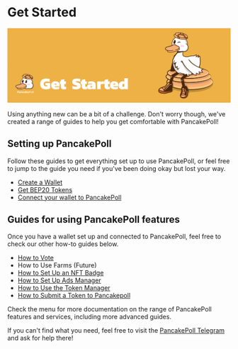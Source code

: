 # Get Started

![](../.gitbook/assets/GETSTARTED.jpg)

Using anything new can be a bit of a challenge. Don't worry though, we've created a range of guides to help you get comfortable with PancakePoll!

## Setting up PancakePoll

Follow these guides to get everything set up to use PancakePoll, or feel free to jump to the guide you need if you've been doing okay but lost your way.

* [Create a Wallet](wallet-guide.md)
* [Get BEP20 Tokens](get-bep20-tokens.md)
* [Connect your wallet to PancakePoll](connection-guide.md)

## Guides for using PancakePoll features

Once you have a wallet set up and connected to PancakePoll, feel free to check our other how-to guides below.

* [How to Vote](../feature/vote-and-burn/how-to-vote.md)
* How to Use Farms (Future)
* [How to Set Up an NFT Badge](../feature/nft-profile-and-badges/how-to-set-up-an-nft-badge.md)
* [How to Set Up Ads Manager](../feature/ads-manager/how-to-set-up-ads-manager.md)
* [How to Use the Token Manager](../feature/token-manager/how-to-use-the-token-manager.md)
* [How to Submit a Token to Pancakepoll](../submit/submit-coin.md)

Check the menu for more documentation on the range of PancakePoll features and services, including more advanced guides.

If you can't find what you need, feel free to visit the [PancakePoll Telegram](https://t.me/pancakepollbsc) and ask for help there!
